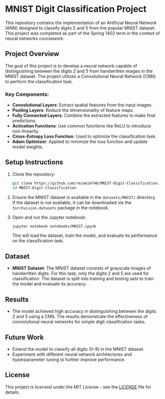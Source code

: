 
# MNIST Digit Classification Project

This repository contains the implementation of an Artificial Neural Network (ANN) designed to classify digits 2 and 5 from the popular MNIST dataset. This project was completed as part of the Spring 1402 term in the context of neural networks coursework.

## Project Overview

The goal of this project is to develop a neural network capable of distinguishing between the digits 2 and 5 from handwritten images in the MNIST dataset. The project utilizes a Convolutional Neural Network (CNN) to perform the classification task.

### Key Components:
- **Convolutional Layers**: Extract spatial features from the input images.
- **Pooling Layers**: Reduce the dimensionality of feature maps.
- **Fully Connected Layers**: Combine the extracted features to make final predictions.
- **Activation Functions**: Use common functions like ReLU to introduce non-linearity.
- **Cross-Entropy Loss Function**: Used to optimize the classification task.
- **Adam Optimizer**: Applied to minimize the loss function and update model weights.

## Setup Instructions

1. Clone the repository:

   ```bash
   git clone https://github.com/rezaeim748/MNIST-Digit-Classification.git
   cd MNIST-Digit-Classification
   ```

2. Ensure the MNIST dataset is available in the `datasets/MNIST/` directory. If the dataset is not available, it can be downloaded via the `torchvision.datasets` package in the notebook.

3. Open and run the Jupyter notebook:

   ```bash
   jupyter notebook notebooks/MNIST.ipynb
   ```

   This will load the dataset, train the model, and evaluate its performance on the classification task.

## Dataset

- **MNIST Dataset**: The MNIST dataset consists of grayscale images of handwritten digits. For this task, only the digits 2 and 5 are used for classification. The dataset is split into training and testing sets to train the model and evaluate its accuracy.

## Results

- The model achieved high accuracy in distinguishing between the digits 2 and 5 using a CNN. The results demonstrate the effectiveness of convolutional neural networks for simple digit classification tasks.

## Future Work

- Extend the model to classify all digits (0-9) in the MNIST dataset.
- Experiment with different neural network architectures and hyperparameter tuning to further improve performance.

## License

This project is licensed under the MIT License - see the [LICENSE](LICENSE) file for details.

